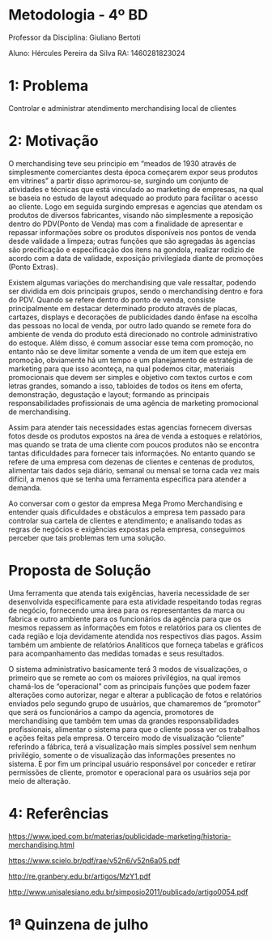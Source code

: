   # Metodologia - 4º BD
  
Professor da Disciplina: Giuliano Bertoti 

Aluno: Hércules Pereira da Silva
RA: 1460281823024


 # 1: Problema
 
  Controlar e administrar atendimento merchandising local de clientes
  
 # 2: Motivação
 
 O merchandising teve seu principio em “meados de 1930 através de simplesmente comerciantes desta época começarem expor seus produtos em vitrines” a partir disso aprimorou-se, surgindo um conjunto de atividades e técnicas que está vinculado ao marketing de empresas, na qual se baseia no estudo de layout adequado ao produto para facilitar o acesso ao cliente. Logo em seguida surgindo empresas e agencias que atendam os produtos de diversos fabricantes, visando não simplesmente a reposição dentro do PDV(Ponto de Venda) mas com a finalidade de apresentar e repassar informações sobre os produtos disponíveis nos pontos de venda desde validade a limpeza; outras funções que são agregadas às agencias são precificação e especificação dos itens na gondola, realizar rodizio de acordo com a data de validade, exposição privilegiada diante de promoções (Ponto Extras).
 
Existem algumas variações do merchandising que vale ressaltar, podendo ser dividida em dois principais grupos, sendo o merchandising dentro e fora do PDV. Quando se refere dentro do ponto de venda, consiste principalmente em destacar determinado produto através de placas, cartazes, displays e decorações de publicidades dando ênfase na escolha das pessoas no local de venda, por outro lado quando se remete fora do ambiente de venda do produto está direcionado no controle administrativo do estoque. Além disso, é comum associar esse tema com promoção, no entanto não se deve limitar somente a venda de um item que esteja em promoção, obviamente há um tempo e um planejamento de estratégia de marketing para que isso aconteça, na qual podemos citar, materiais promocionais que devem ser simples e objetivo com textos curtos e com letras grandes, somando a isso, tabloides de todos os itens em oferta, demonstração, degustação e layout; formando as principais responsabilidades profissionais de uma agência de marketing promocional de merchandising. 

Assim para atender tais necessidades estas agencias fornecem diversas fotos desde os produtos expostos na área de venda a estoques e relatórios, mas quando se trata de uma cliente com poucos produtos não se encontra tantas dificuldades para fornecer tais informações. No entanto quando se refere de uma empresa com dezenas de clientes e centenas de produtos, alimentar tais dados seja diário, semanal ou mensal se torna cada vez mais difícil, a menos que se tenha uma ferramenta especifica para atender a demanda.

Ao conversar com o gestor da empresa Mega Promo Merchandising e entender quais dificuldades e obstáculos a empresa tem passado para controlar sua cartela de clientes e atendimento; e analisando todas as regras de negócios e exigências expostas pela empresa, conseguimos perceber que tais problemas tem uma solução.

 # Proposta de Solução
 
 Uma ferramenta que atenda tais exigências, haveria necessidade de ser desenvolvida especificamente para esta atividade respeitando todas regras de negócio, fornecendo uma área para os representantes da marca ou fabrica e outro ambiente para os funcionários da agência para que os mesmos repassem as informações em fotos e relatórios para os clientes de cada região e loja devidamente atendida nos respectivos dias pagos. Assim também um ambiente de relatórios Analíticos que forneça tabelas e gráficos para acompanhamento das medidas tomadas e seus resultados.
 
O sistema administrativo basicamente terá 3 modos de visualizações, o primeiro que se remete ao com os maiores privilégios, na qual iremos chamá-los de “operacional” com as principais funções que podem fazer alterações como autorizar, negar e alterar a publicação de fotos e relatórios enviados pelo segundo grupo de usuários, que chamaremos de “promotor” que será os funcionários a campo da agencia, promotores de merchandising que também tem umas da grandes responsabilidades profissionais, alimentar o sistema para que o cliente possa ver os trabalhos e ações feitas pela empresa. O terceiro modo de visualização “cliente” referindo a fábrica, terá a visualização mais simples possível sem nenhum privilégio, somente o de visualização das informações presentes no sistema. E por fim um principal usuário responsável por conceder e retirar permissões de cliente, promotor e operacional para os usuários seja por meio de alteração.
 
 # 4: Referências
 
 https://www.iped.com.br/materias/publicidade-marketing/historia-merchandising.html
 
 https://www.scielo.br/pdf/rae/v52n6/v52n6a05.pdf
 
 http://re.granbery.edu.br/artigos/MzY1.pdf
 
 http://www.unisalesiano.edu.br/simposio2011/publicado/artigo0054.pdf


# 1ª Quinzena de julho
